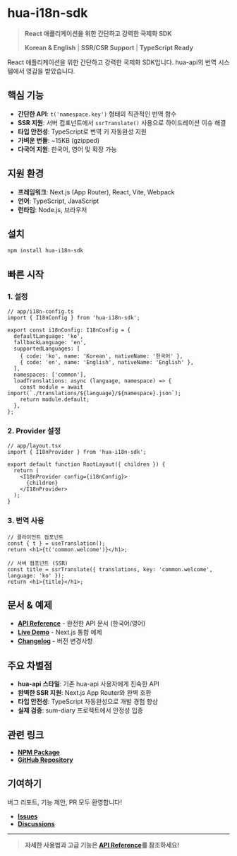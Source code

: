 # hua-i18n-sdk

> **React 애플리케이션을 위한 간단하고 강력한 국제화 SDK**
>
> **Korean & English** | **SSR/CSR Support** | **TypeScript Ready**

React 애플리케이션을 위한 간단하고 강력한 국제화 SDK입니다. hua-api의 번역 시스템에서 영감을 받았습니다.

## 핵심 기능

- **간단한 API**: `t('namespace.key')` 형태의 직관적인 번역 함수
- **SSR 지원**: 서버 컴포넌트에서 `ssrTranslate()` 사용으로 하이드레이션 이슈 해결
- **타입 안전성**: TypeScript로 번역 키 자동완성 지원
- **가벼운 번들**: ~15KB (gzipped)
- **다국어 지원**: 한국어, 영어 및 확장 가능

## 지원 환경

- **프레임워크**: Next.js (App Router), React, Vite, Webpack
- **언어**: TypeScript, JavaScript
- **런타임**: Node.js, 브라우저

## 설치

```bash
npm install hua-i18n-sdk
```

## 빠른 시작

### 1. 설정

```tsx
// app/i18n-config.ts
import { I18nConfig } from 'hua-i18n-sdk';

export const i18nConfig: I18nConfig = {
  defaultLanguage: 'ko',
  fallbackLanguage: 'en',
  supportedLanguages: [
    { code: 'ko', name: 'Korean', nativeName: '한국어' },
    { code: 'en', name: 'English', nativeName: 'English' },
  ],
  namespaces: ['common'],
  loadTranslations: async (language, namespace) => {
    const module = await import(`./translations/${language}/${namespace}.json`);
    return module.default;
  },
};
```

### 2. Provider 설정

```tsx
// app/layout.tsx
import { I18nProvider } from 'hua-i18n-sdk';

export default function RootLayout({ children }) {
  return (
    <I18nProvider config={i18nConfig}>
      {children}
    </I18nProvider>
  );
}
```

### 3. 번역 사용

```tsx
// 클라이언트 컴포넌트
const { t } = useTranslation();
return <h1>{t('common.welcome')}</h1>;

// 서버 컴포넌트 (SSR)
const title = ssrTranslate({ translations, key: 'common.welcome', language: 'ko' });
return <h1>{title}</h1>;
```

## 문서 & 예제

- **[API Reference](./docs/API_REFERENCE.md)** - 완전한 API 문서 (한국어/영어)
- **[Live Demo](../examples/nextjs-basic/)** - Next.js 통합 예제
- **[Changelog](./CHANGELOG.md)** - 버전 변경사항

## 주요 차별점

- **hua-api 스타일**: 기존 hua-api 사용자에게 친숙한 API
- **완벽한 SSR 지원**: Next.js App Router와 완벽 호환
- **타입 안전성**: TypeScript 자동완성으로 개발 경험 향상
- **실제 검증**: sum-diary 프로젝트에서 안정성 입증

## 관련 링크

- **[NPM Package](https://www.npmjs.com/package/hua-i18n-sdk)**
- **[GitHub Repository](https://github.com/HUA-Labs/i18n-sdk)**

## 기여하기

버그 리포트, 기능 제안, PR 모두 환영합니다!

- **[Issues](https://github.com/HUA-Labs/i18n-sdk/issues)**
- **[Discussions](https://github.com/HUA-Labs/i18n-sdk/discussions)**

---

> **자세한 사용법과 고급 기능은 [API Reference](./docs/API_REFERENCE.md)를 참조하세요!**
